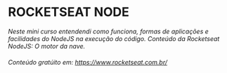 # ROCKETSEAT NODE
_Neste mini curso entendendi como funciona, formas de aplicações e facilidades do NodeJS na execução do código. Conteúdo da Rocketseat NodeJS: O motor da nave._

###### Conteúdo gratúito em: https://www.rocketseat.com.br/
